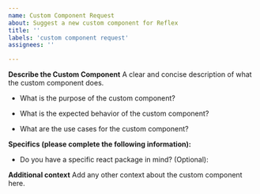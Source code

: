 ```yaml
---
name: Custom Component Request
about: Suggest a new custom component for Reflex
title: ''
labels: 'custom component request'
assignees: ''

---
```


**Describe the Custom Component**
A clear and concise description of what the custom component does.

- What is the purpose of the custom component?

- What is the expected behavior of the custom component?

- What are the use cases for the custom component?

**Specifics (please complete the following information):**
 - Do you have a specific react package in mind? (Optional):
 
**Additional context**
Add any other context about the custom component here.
